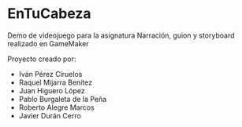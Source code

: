 # EnTuCabeza
Demo de videojuego para la asignatura Narración, guion y storyboard realizado en GameMaker

Proyecto creado por:
- Iván Pérez Ciruelos
- Raquel Mijarra Benítez
- Juan Higuero López
- Pablo Burgaleta de la Peña
- Roberto Alegre Marcos
- Javier Durán Cerro
